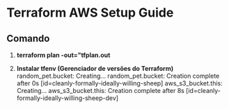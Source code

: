 # Terraform AWS Setup Guide

## Comando 

1. **terraform plan -out="tfplan.out**


2. **Instalar tfenv (Gerenciador de versões do Terraform)**
   random_pet.bucket: Creating...
   random_pet.bucket: Creation complete after 0s [id=cleanly-formally-ideally-willing-sheep]
   aws_s3_bucket.this: Creating...
   aws_s3_bucket.this: Creation complete after 8s [id=cleanly-formally-ideally-willing-sheep-dev]
   